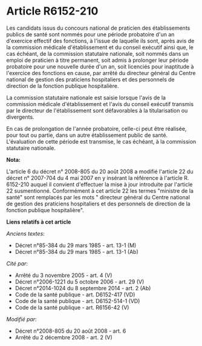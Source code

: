 # Article R6152-210

Les candidats issus du concours national de praticien des établissements publics de santé sont nommés pour une période
probatoire d'un an d'exercice effectif des fonctions, à l'issue de laquelle ils sont, après avis de la commission médicale
d'établissement et du conseil exécutif ainsi que, le cas échéant, de la commission statutaire nationale, soit nommés dans un
emploi de praticien à titre permanent, soit admis à prolonger leur période probatoire pour une nouvelle durée d'un an, soit
licenciés pour inaptitude à l'exercice des fonctions en cause, par arrêté du directeur général du Centre national de gestion
des praticiens hospitaliers et des personnels de direction de la fonction publique hospitalière.

La commission statutaire nationale est saisie lorsque l'avis de la commission médicale d'établissement et l'avis du conseil
exécutif transmis par le directeur de l'établissement sont défavorables à la titularisation ou divergents.

En cas de prolongation de l'année probatoire, celle-ci peut être réalisée, pour tout ou partie, dans un autre établissement
public de santé. L'évaluation de cette période est transmise, le cas échéant, à la commission statutaire nationale.

**Nota:**

L'article 6 du décret n° 2008-805 du 20 août 2008 a modifié l'article 22 du décret n° 2007-704 du 4 mai 2007 en y insérant la
référence à l'article R. 6152-210 auquel il convient d'effectuer la mise à jour introduite par l'article 22 susmentionné.
Conformément à cet article 22 les termes "ministre de la santé" sont remplacés par les mots " directeur général du Centre
national de gestion des praticiens hospitaliers et des personnels de direction de la fonction publique hospitalière".

**Liens relatifs à cet article**

_Anciens textes_:

  - Décret n°85-384 du 29 mars 1985 - art. 13-1 (M)
  - Décret n°85-384 du 29 mars 1985 - art. 13-1 (Ab)

_Cité par_:

  - Arrêté du 3 novembre 2005 - art. 4 (V)
  - Décret n°2006-1221 du 5 octobre 2006 - art. 29 (V)
  - Décret n°2014-1024 du 8 septembre 2014 - art. 2 (Ab)
  - Code de la santé publique - art. D6152-417 (VD)
  - Code de la santé publique - art. D6152-514-1 (VD)
  - Code de la santé publique - art. R6156-42 (V)

_Modifié par_:

  - Décret n°2008-805 du 20 août 2008 - art. 6
  - Arrêté du 2 décembre 2008 - art. 2 (V)
